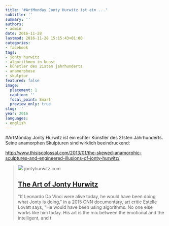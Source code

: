 ```yaml
---
title: '#ArtMonday Jonty Hurwitz ist ein ...'
subtitle: ''
summary: ''
authors:
- admin
date: 2016-11-28
lastmod: 2016-11-28 15:15:43+01:00
categories:
- facebook
tags:
- jonty hurwitz
- algorithmen in kunst
- künstler des 21sten jahrhunderts
- anamorphose
- skulptur
featured: false
image:
  placement: 1
  caption: ''
  focal_point: Smart
  preview_only: true
slug: ''
year: 2016
languages:
- english
---
```


#ArtMonday Jonty Hurwitz ist ein echter Künstler des 21sten Jahrhunderts. Seine anamorphen Skulpturen sind wirklich beeindruckend:

http://www.thisiscolossal.com/2013/01/the-skewed-anamorphic-sculptures-and-engineered-illusions-of-jonty-hurwitz/
> [![](https://images.squarespace-cdn.com/content/v1/541afcd4e4b09246971aad4b/1581696694326-EZPXRNCK1M2D6VA92FXG/image-asset.jpeg)](http://www.jontyhurwitz.com/)
> jontyhurwitz.com
> ## [The Art of Jonty Hurwitz](http://www.jontyhurwitz.com/)
>
>"If Leonardo Da Vinci were alive today, he would have been doing what Jonty is doing," in a 2015 CNN documentary, art critic Estelle Lovatt says, "He would have been using algorithms. No one else works like him today. His art is the mix between the emotional and the intelligent, and t